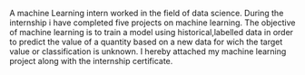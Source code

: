 A machine Learning intern worked in the field of data science. During the internship i have completed five projects on machine learning. The objective of machine learning is to train a model using historical,labelled data in order to predict the value of a quantity based on a new data for wich the target value or classification is unknown. I hereby attached my machine learning project along with the internship certificate.
